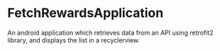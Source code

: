 # FetchRewardsApplication
An android application which retrieves data from an API using retrofit2 library, and displays the list in a recyclerview.
